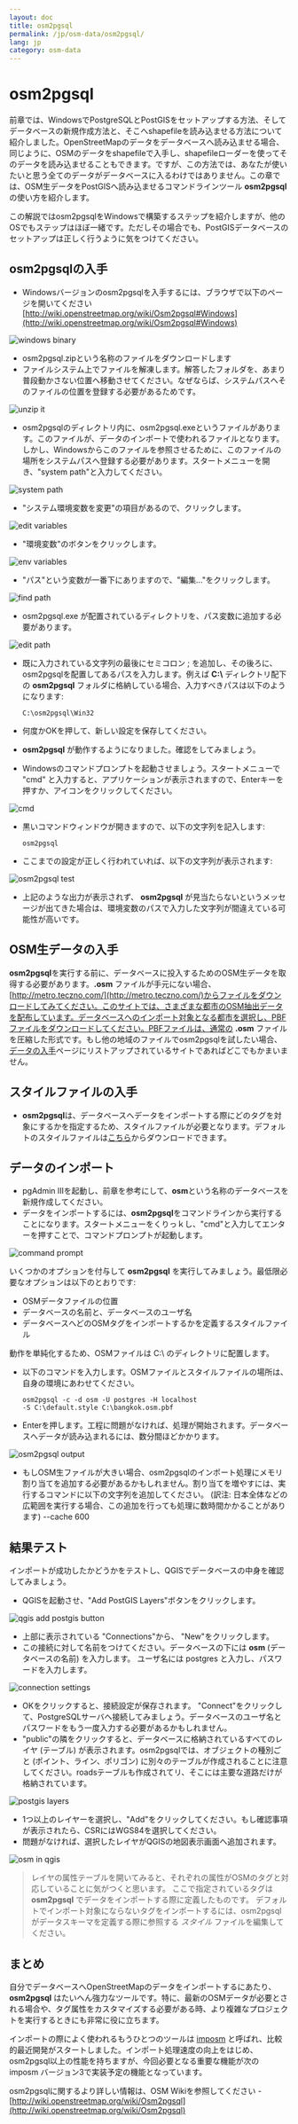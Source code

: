 ```yaml
---
layout: doc
title: osm2pgsql
permalink: /jp/osm-data/osm2pgsql/
lang: jp
category: osm-data
---
```


osm2pgsql
==========
前章では、WindowsでPostgreSQLとPostGISをセットアップする方法、そしてデータベースの新規作成方法と、そこへshapefileを読み込ませる方法について紹介しました。OpenStreetMapのデータをデータベースへ読み込ませる場合、同じように、OSMのデータをshapefileで入手し、shapefileローダーを使ってそのデータを読み込ませることもできます。ですが、この方法では、あなたが使いたいと思う全てのデータがデータベースに入るわけではありません。この章では、OSM生データをPostGISへ読み込ませるコマンドラインツール **osm2pgsql** の使い方を紹介します。

この解説ではosm2pgsqlをWindowsで構築するステップを紹介しますが、他のOSでもステップはほぼ一緒です。ただしその場合でも、PostGISデータベースのセットアップは正しく行うように気をつけてください。

osm2pgsqlの入手
-------------
-   Windowsバージョンのosm2pgsqlを入手するには、ブラウザで以下のページを開いてください [http://wiki.openstreetmap.org/wiki/Osm2pgsql#Windows](http://wiki.openstreetmap.org/wiki/Osm2pgsql#Windows)

![windows binary][]

-	osm2pgsql.zipという名称のファイルをダウンロードします
-	ファイルシステム上でファイルを解凍します。解答したフォルダを、あまり普段動かさない位置へ移動させてください。なぜならば、システムパスへそのファイルの位置を登録する必要があるためです。

![unzip it][]

-	osm2pgsqlのディレクトリ内に、osm2pgsql.exeというファイルがあります。このファイルが、データのインポートで使われるファイルとなります。しかし、Windowsからこのファイルを参照させるために、このファイルの場所をシステムパスへ登録する必要があります。スタートメニューを開き、"system path"と入力してください。

![system path][]

-   "システム環境変数を変更"の項目があるので、クリックします。

![edit variables][]

-   "環境変数"のボタンをクリックします。

![env variables][]

-   "パス"という変数が一番下にありますので、"編集..."をクリックします。

![find path][]

-   osm2pgsql.exe が配置されているディレクトリを、パス変数に追加する必要があります。

![edit path][]

-	既に入力されている文字列の最後にセミコロン ; を追加し、その後ろに、osm2pgsqlを配置してあるパスを入力します。例えば **C:\\** ディレクトリ配下の **osm2pgsql** フォルダに格納している場合、入力すべきパスは以下のようになります: 

		C:\osm2pgsql\Win32

-   何度かOKを押して、新しい設定を保存してください。
-   **osm2pgsql** が動作するようになりました。確認をしてみましょう。
-   Windowsのコマンドプロンプトを起動させましょう。スタートメニューで "cmd" と入力すると、アプリケーションが表示されますので、Enterキーを押すか、アイコンをクリックしてください。

![cmd][]

-   黒いコマンドウィンドウが開きますので、以下の文字列を記入します: 

		osm2pgsql

-   ここまでの設定が正しく行われていれば、以下の文字列が表示されます: 

![osm2pgsql test][]

-   上記のような出力が表示されず、 **osm2pgsql** が見当たらないというメッセージが出てきた場合は、環境変数のパスで入力した文字列が間違えている可能性が高いです。

OSM生データの入手
---------------------
**osm2pgsql**を実行する前に、データベースに投入するためのOSM生データを取得する必要があります。**.osm** ファイルが手元にない場合、[http://metro.teczno.com/](http://metro.teczno.com/)からファイルをダウンロードしてみてください。このサイトでは、さまざまな都市のOSM抽出データを配布しています。データベースへのインポート対象となる都市を選択し、PBFファイルをダウンロードしてください。PBFファイルは、通常の **.osm** ファイルを圧縮した形式です。もし他の地域のファイルでosm2pgsqlを試したい場合、[データの入手](/jp/osm-data/getting-data)ページにリストアップされているサイトであればどこでもかまいません。

スタイルファイルの入手
------------------
-   **osm2pgsql**は、データベースへデータをインポートする際にどのタグを対象にするかを指定するため、スタイルファイルが必要となります。デフォルトのスタイルファイルは[こちら](/files/default.style)からダウンロードできます。

データのインポート
-------------------
-   pgAdmin IIIを起動し、前章を参考にして、**osm**という名称のデータベースを新規作成してください。
-   データをインポートするには、**osm2pgsql**をコマンドラインから実行することになります。スタートメニューをくりっｋし、"cmd"と入力してエンターを押すことで、コマンドプロンプトが起動します。

![command prompt][]

いくつかのオプションを付与して **osm2pgsql** を実行してみましょう。最低限必要なオプションは以下のとおりです: 

-   OSMデータファイルの位置
-   データベースの名前と、データベースのユーザ名
-   データベースへどのOSMタグをインポートするかを定義するスタイルファイル

動作を単純化するため、OSMファイルは C:\ のディレクトリに配置します。

-	以下のコマンドを入力します。OSMファイルとスタイルファイルの場所は、自身の環境にあわせてください。

		osm2pgsql -c -d osm -U postgres -H localhost
		-S C:\default.style C:\bangkok.osm.pbf

-	Enterを押します。工程に問題がなければ、処理が開始されます。データベースへデータが読み込まれるには、数分間ほどかかります。

![osm2pgsql output][]

-   もしOSM生ファイルが大きい場合、osm2pgsqlのインポート処理にメモリ割り当てを追加する必要があるかもしれません。割り当てを増やすには、実行するコマンドに以下の文字列を追加してください。
    (訳注: 日本全体などの広範囲を実行する場合、この追加を行っても処理に数時間かかることがあります)
		--cache 600

結果テスト
-----------
インポートが成功したかどうかをテストし、QGISでデータベースの中身を確認してみましょう。

-	QGISを起動させ、"Add PostGIS Layers"ボタンをクリックします。

![qgis add postgis button][]

-   上部に表示されている "Connections"から、 "New"をクリックします。
-   この接続に対して名前をつけてください。データベースの下には **osm** (データベースの名前) を入力します。
    ユーザ名には postgres と入力し、パスワードを入力します。

![connection settings][]

-   OKをクリックすると、接続設定が保存されます。 "Connect"をクリックして、PostgreSQLサーバへ接続してみましょう。データベースのユーザ名とパスワードをもう一度入力する必要があるかもしれません。
-   "public"の隣をクリックすると、データベースに格納されているすべてのレイヤ (テーブル) が表示されます。osm2pgsqlでは、オブジェクトの種別ごと (ポイント、ライン、ポリゴン) に別々のテーブルが作成されることに注意してください。roadsテーブルも作成されてリ、そこには主要な道路だけが格納されています。

![postgis layers][]

-   1つ以上のレイヤーを選択し、"Add"をクリックしてください。もし確認事項が表示されたら、CSRにはWGS84を選択してください。
-   問題がなければ、選択したレイヤがQGISの地図表示画面へ追加されます。

![osm in qgis][]

>   レイヤの属性テーブルを開いてみると、それぞれの属性がOSMのタグと対応していることに気がつくと思います。
>   ここで指定されているタグは **osm2pgsql** でデータをインポートする際に定義したものです。
>   デフォルトでインポート対象にならないタグをインポートするには、osm2pgsqlがデータスキーマを定義する際に参照する *スタイル* ファイルを編集してください。

まとめ
-------
自分でデータベースへOpenStreetMapのデータをインポートするにあたり、 **osm2pgsql** はたいへん強力なツールです。特に、最新のOSMデータが必要とされる場合や、タグ属性をカスタマイズする必要がある時、より複雑なプロジェクトを実行するときにも非常に役に立ちます。

インポートの際によく使われるもうひとつのツールは [imposm](http://imposm.org/) と呼ばれ、比較的最近開発がスタートしました。インポート処理速度の向上をはじめ、osm2pgsql以上の性能を持ちますが、今回必要となる重要な機能が次の imposm バージョン3で実装予定の機能となっています。

osm2pgsqlに関するより詳しい情報は、OSM Wikiを参照してください - [http://wiki.openstreetmap.org/wiki/Osm2pgsql](http://wiki.openstreetmap.org/wiki/Osm2pgsql)

[windows binary]: /images/jp/osm-data/osm2pgsql/windows-binary.png
[unzip it]: /images/jp/osm-data/osm2pgsql/unzip-it.png
[system path]: /images/jp/osm-data/osm2pgsql/system-path.png
[edit variables]: /images/jp/osm-data/osm2pgsql/edit-environment-variables.png
[env variables]: /images/jp/osm-data/osm2pgsql/environment-variables.png
[find path]: /images/jp/osm-data/osm2pgsql/find-path.png
[edit path]: /images/jp/osm-data/osm2pgsql/edit-path-variable.png
[cmd]: /images/jp/osm-data/osm2pgsql/cmd.png
[osm2pgsql test]: /images/jp/osm-data/osm2pgsql/osm2pgsql-test.png
[command prompt]: /images/jp/osm-data/osm2pgsql/command-prompt.png
[osm2pgsql output]: /images/jp/osm-data/osm2pgsql/osm2pgsql-output.png
[qgis add postgis button]: /images/jp/osm-data/osm2pgsql/add-postgis-button.png
[connection settings]: /images/jp/osm-data/osm2pgsql/connection-settings.png
[postgis layers]: /images/jp/osm-data/osm2pgsql/postgis-layers.png
[osm in qgis]: /images/jp/osm-data/osm2pgsql/osm-in-qgis.png

